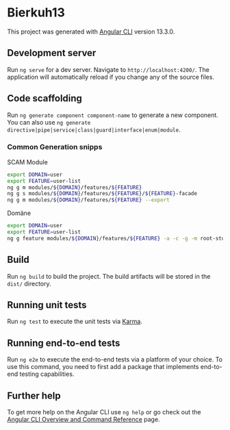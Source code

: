 # Bierkuh13

This project was generated with [Angular CLI](https://github.com/angular/angular-cli) version 13.3.0.

## Development server

Run `ng serve` for a dev server. Navigate to `http://localhost:4200/`. The application will automatically reload if you change any of the source files.

## Code scaffolding

Run `ng generate component component-name` to generate a new component. You can also use `ng generate directive|pipe|service|class|guard|interface|enum|module`.

### Common Generation snipps

SCAM Module 

```bash
export DOMAIN=user
export FEATURE=user-list
ng g m modules/${DOMAIN}/features/${FEATURE}
ng g s modules/${DOMAIN}/features/${FEATURE}/${FEATURE}-facade
ng g m modules/${DOMAIN}/features/${FEATURE} --export
```

Domäne

```bash
export DOMAIN=user
export FEATURE=user-list
ng g feature modules/${DOMAIN}/features/${FEATURE} -a -c -g -m root-store --prefix load
```

## Build

Run `ng build` to build the project. The build artifacts will be stored in the `dist/` directory.

## Running unit tests

Run `ng test` to execute the unit tests via [Karma](https://karma-runner.github.io).

## Running end-to-end tests

Run `ng e2e` to execute the end-to-end tests via a platform of your choice. To use this command, you need to first add a package that implements end-to-end testing capabilities.

## Further help

To get more help on the Angular CLI use `ng help` or go check out the [Angular CLI Overview and Command Reference](https://angular.io/cli) page.
